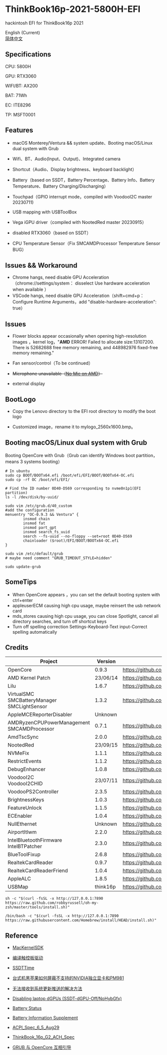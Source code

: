 # ThinkBook16p-2021-5800H-EFI
hackintosh EFI for ThinkBook16p 2021

English (Current)  
[简体中文](README_zh.md)  



##  Specifications

CPU: 5800H

GPU: RTX3060

WIFI/BT: AX200

BAT: 71Wh

EC: ITE8296

TP: MSFT0001



## Features

* macOS Monterey/Ventura && system update、Booting macOS/Linux dual system with Grub

* Wifi、BT、Audio(Input、Output)、Integrated camera

* Shortcut（Audio、Display brightness、keyboard backlight）

* Battery（based on SSDT，Battery Percentage、Battery Info、Battery Temperature、Battery Charging/Discharging）

* Touchpad（GPIO interrupt mode，compiled with VoodooI2C master 20230711)

* USB mapping with USBToolBox

* Vega iGPU driver（compiled with NootedRed master 20230915）

* disabled RTX3060（based on SSDT）
* CPU Temperature Sensor（Fix SMCAMDProcessor Temperature Sensor BUG）



## Issues && Workaround

* Chrome hangs, need disable GPU Acceleration（chrome://settings/system： disselect Use hardware acceleration when available ）
* VSCode hangs, need disable GPU Acceleration（shift+cmd+p：Configure Runtime Arguments，add "disable-hardware-acceleration": true）



## Issues

* Flower blocks appear occasionally when opening high-resolution images ，kernel log，"**AMD** ERROR! Failed to allocate size:13107200. There is 52682688 free memory remaining, and 448982976 fixed-free memory remaining."

* Fan sensor/control（To be continued）

* <del>Microphone unavailable（[No Mic on AMD](https://dortania.github.io/OpenCore-Post-Install/universal/audio.html#no-mic-on-amd)）</del>

* external display 



## BootLogo

* Copy the Lenovo directory to the EFI root directory to modify the boot logo

* Customized image，rename it to mylogo_2560x1600.bmp。



## Booting macOS/Linux dual system with Grub

Booting OpenCore with Grub（Grub can identify Windows boot partition，means 3 systems booting）

```shell
# In ubuntu
sudo cp BOOT/BOOTx64.efi /boot/efi/EFI/BOOT/BOOTx64-OC.efi
sudo cp -rf OC /boot/efi/EFI/

# Find the ID number 0D40-D569 corresponding to nvme0n1p1(EFI partition)
ls -l /dev/disk/by-uuid/

sudo vim /etc/grub.d/40_custom
#add the configuration
menuentry "OC-0.9.3 && Ventura" {
        insmod chain
        insmod fat
        insmod part_gpt
        insmod search_fs_uuid
        search --fs-uuid --no-floppy --set=root 0D40-D569
        chainloader ($root)/EFI/BOOT/BOOTx64-OC.efi
}

sudo vim /etc/default/grub
# maybe need comment "GRUB_TIMEOUT_STYLE=hidden"

sudo update-grub
```



## SomeTips

* When OpenCore appears ，you can set the default booting system with ctrl+enter
* appleuserECM causing high cpu usage, maybe reinsert the usb network card
* mds_stores causing high cpu usage, you can close Spotlight, cancel all directory searches, and turn off shortcut keys
* Turn off spelling correction
  Settings-Keyboard-Text input-Correct spelling automatically



## Credits

| Project                                               | Version  | Repository                                                  |
| ----------------------------------------------------- | -------- | ----------------------------------------------------------- |
| OpenCore                                              | 0.9.3    | https://github.com/acidanthera/OpenCorePkg                  |
| AMD Kernel Patch                                      | 23/06/14 | https://github.com/AMD-OSX/AMD_Vanilla                      |
| Lilu                                                  | 1.6.7    | https://github.com/acidanthera/Lilu                         |
| VirtualSMC<br />SMCBatteryManager<br />SMCLightSensor | 1.3.2    | https://github.com/acidanthera/VirtualSMC                   |
| AppleMCEReporterDisabler                              | Unknown  |                                                             |
| AMDRyzenCPUPowerManagement<br />SMCAMDProcessor       | 0.7.1    | https://github.com/trulyspinach/SMCAMDProcessor             |
| AmdTscSync                                            | 2.0.0    | https://github.com/naveenkrdy/AmdTscSync                    |
| NootedRed                                             | 23/09/15 | https://github.com/NootInc/NootedRed                        |
| NVMeFix                                               | 1.1.1    | https://github.com/acidanthera/NVMeFix                      |
| RestrictEvents                                        | 1.1.2    | https://github.com/acidanthera/RestrictEvents               |
| DebugEnhancer                                         | 1.0.8    | https://github.com/acidanthera/DebugEnhancer                |
| VoodooI2C<br />VoodooI2CHID                           | 23/07/11 | https://github.com/VoodooI2C/VoodooI2C                      |
| VoodooPS2Controller                                   | 2.3.5    | https://github.com/acidanthera/VoodooPS2                    |
| BrightnessKeys                                        | 1.0.3    | https://github.com/acidanthera/BrightnessKeys               |
| FeatureUnlock                                         | 1.1.5    | https://github.com/acidanthera/FeatureUnlock                |
| ECEnabler                                             | 1.0.4    | https://github.com/1Revenger1/ECEnabler                     |
| NullEthernet                                          | Unknown  | https://github.com/RehabMan/OS-X-Null-Ethernet              |
| AirportItlwm                                          | 2.2.0    | https://github.com/OpenIntelWireless/itlwm                  |
| IntelBluetoothFirmware<br />IntelBTPatcher            | 2.3.0    | https://github.com/OpenIntelWireless/IntelBluetoothFirmware |
| BlueToolFixup                                         | 2.6.8    | https://github.com/acidanthera/BrcmPatchRAM                 |
| RealtekCardReader                                     | 0.9.7    | https://github.com/0xFireWolf/RealtekCardReader             |
| RealtekCardReaderFriend                               | 1.0.4    | https://github.com/0xFireWolf/RealtekCardReaderFriend       |
| AppleALC                                              | 1.8.5    | https://github.com/acidanthera/AppleALC                     |
| USBMap                                                | think16p | https://github.com/USBToolBox/kext                          |



```shell
sh -c "$(curl -fsSL -x http://127.0.0.1:7890 https://raw.github.com/robbyrussell/oh-my-zsh/master/tools/install.sh)"

/bin/bash -c "$(curl -fsSL -x http://127.0.0.1:7890 https://raw.githubusercontent.com/Homebrew/install/HEAD/install.sh)"
```



## Reference

* [MacKernelSDK](https://github.com/acidanthera/MacKernelSDK)
* [编译触控板驱动](https://apple.sqlsec.com/6-实用姿势/6-2/)
* [SSDTTime](https://github.com/corpnewt/SSDTTime)

* [台式机黑苹果如何屏蔽不支持的NVIDIA独立显卡和PM981](https://heipg.cn/tutorial/block-nv-dgpu-or-pm981.html)

* [无法接收到系统更新推送的解决方法](https://heipg.cn/tutorial/macos-monterey-delta-update-fixup.html)

* [Disabling laptop dGPUs (SSDT-dGPU-Off/NoHybGfx)](https://dortania.github.io/Getting-Started-With-ACPI/Laptops/laptop-disable.html)
* [Battery Status](https://dortania.github.io/OpenCore-Post-Install/laptop-specific/battery.html#dual-battery)

* [Battery Information Supplement](https://github.com/acidanthera/VirtualSMC/blob/master/Docs/Battery%20Information%20Supplement.md)

* [ACPI_Spec_6_5_Aug29](https://uefi.org/sites/default/files/resources/ACPI_Spec_6_5_Aug29.pdf)

* [ThinkBook_16p_G2_ACH_Spec](https://psref.lenovo.com/syspool/Sys/PDF/ThinkBook/ThinkBook_16p_G2_ACH/ThinkBook_16p_G2_ACH_Spec.pdf)
* [GRUB 与 OpenCore 互相引导](https://zhuanlan.zhihu.com/p/631627635)
